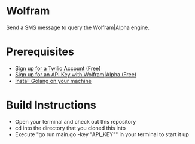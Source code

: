# Wolfram
Send a SMS message to query the Wolfram|Alpha engine.

# Prerequisites
- [Sign up for a Twilio Account (Free)](https://www.twilio.com/sign-up/try-twilio)
- [Sign up for an API Key with Wolfram|Alpha (Free)](http://products.wolframalpha.com/developers/)
- [Install Golang on your machine](http://golang.org/)

# Build Instructions
- Open your terminal and check out this repository
- cd into the directory that you cloned this into
- Execute "go run main.go -key "API_KEY"" in your terminal to start it up
